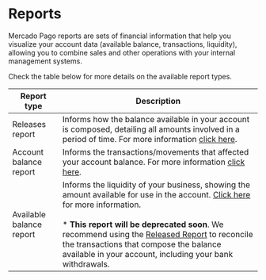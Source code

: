 # Reports

Mercado Pago reports are sets of financial information that help you visualize your account data (available balance, transactions, liquidity), allowing you to combine sales and other operations with your internal management systems.

Check the table below for more details on the available report types.

| Report type | Description |
|---|---|
| Releases report| Informs how the balance available in your account is composed, detailing all amounts involved in a period of time. For more information [click here](https://www.mercadopago.com.br/developers/en/guides/manage-account/reports/released-money/introduction). |
| Account balance report| Informs the transactions/movements that affected your account balance. For more information [click here](https://www.mercadopago.com.br/developers/en/guides/manage-account/reports/account-money/introduction). |
| Available balance report| Informs the liquidity of your business, showing the amount available for use in the account. [Click here](https://www.mercadopago.com.br/developers/en/guides/manage-account/reports/available-money/introduction) for more information. <br><br>* **This report will be deprecated soon**. We recommend using the [Released Report](https://www.mercadopago.com.br/developers/en/guides/manage-account/reports/released-money/introduction) to reconcile the transactions that compose the balance available in your account, including your bank withdrawals. |

